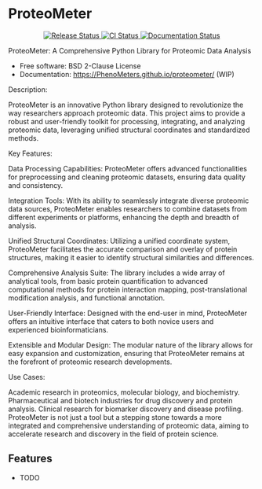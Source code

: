# ProteoMeter


<p align="center">
<a href="https://pypi.python.org/pypi/proteometer">
    <img src="https://img.shields.io/pypi/v/proteometer.svg"
        alt = "Release Status">
</a>

<a href="https://github.com/PhenoMeters/proteometer/actions">
    <img src="https://github.com/PhenoMeters/proteometer/actions/workflows/main.yml/badge.svg?branch=release" alt="CI Status">
</a>

<a href="https://PhenoMeters.github.io/proteometer/">
    <img src="https://img.shields.io/website/https/PhenoMeters.github.io/proteometer/index.html.svg?label=docs&down_message=unavailable&up_message=available" alt="Documentation Status">
</a>

</p>


ProteoMeter: A Comprehensive Python Library for Proteomic Data Analysis


* Free software: BSD 2-Clause License
* Documentation: <https://PhenoMeters.github.io/proteometer/> (WIP)


Description:

ProteoMeter is an innovative Python library designed to revolutionize the way researchers approach proteomic data. This project aims to provide a robust and user-friendly toolkit for processing, integrating, and analyzing proteomic data, leveraging unified structural coordinates and standardized methods.

Key Features:

Data Processing Capabilities: ProteoMeter offers advanced functionalities for preprocessing and cleaning proteomic datasets, ensuring data quality and consistency.

Integration Tools: With its ability to seamlessly integrate diverse proteomic data sources, ProteoMeter enables researchers to combine datasets from different experiments or platforms, enhancing the depth and breadth of analysis.

Unified Structural Coordinates: Utilizing a unified coordinate system, ProteoMeter facilitates the accurate comparison and overlay of protein structures, making it easier to identify structural similarities and differences.

Comprehensive Analysis Suite: The library includes a wide array of analytical tools, from basic protein quantification to advanced computational methods for protein interaction mapping, post-translational modification analysis, and functional annotation.

User-Friendly Interface: Designed with the end-user in mind, ProteoMeter offers an intuitive interface that caters to both novice users and experienced bioinformaticians.

Extensible and Modular Design: The modular nature of the library allows for easy expansion and customization, ensuring that ProteoMeter remains at the forefront of proteomic research developments.

Use Cases:

Academic research in proteomics, molecular biology, and biochemistry.
Pharmaceutical and biotech industries for drug discovery and protein analysis.
Clinical research for biomarker discovery and disease profiling.
ProteoMeter is not just a tool but a stepping stone towards a more integrated and comprehensive understanding of proteomic data, aiming to accelerate research and discovery in the field of protein science.

## Features

* TODO


